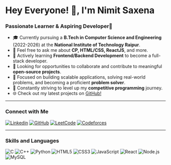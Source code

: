 # Hey Everyone! 👋, I'm Nimit Saxena

### Passionate Learner & Aspiring Developer🚀

- 🎓 Currently pursuing a **B.Tech in Computer Science and Engineering** (2022-2026) at the **National Institute of Technology Raipur**.
- 💬 Feel free to ask me about **CP, HTML/CSS, ReactJS**, and more.
- 🌱 Actively learning **Frontend/Backend Development** to become a full-stack developer.
- 🤝 Looking for opportunities to collaborate and contribute to meaningful **open-source projects**.
- 🔧 Focused on building scalable applications, solving real-world problems, and becoming a proficient **problem solver**.
- 🚀 Constantly striving to level up my **competitive programming** journey.
- 🌐 Check out my latest projects on [GitHub!](https://github.com/warrioroo7)

---

### Connect with Me
[![Linkedin](https://img.shields.io/badge/LinkedIn-blue?logo=linkedin)](https://www.linkedin.com/in/nimit-saxena/)
[![GitHub](https://img.shields.io/badge/GitHub-black?logo=github)](https://github.com/warrioroo7)
[![LeetCode](https://img.shields.io/badge/LeetCode-orange?logo=leetcode)](https://leetcode.com/u/warrioroo7/)
[![Codeforces](https://img.shields.io/badge/Codeforces-blue?logo=codeforces)](https://codeforces.com/profile/Warrioroo7)

---

### Skills and Languages

![C](https://img.shields.io/badge/-C-blue?logo=c)
![C++](https://img.shields.io/badge/-C++-00599C?logo=c%2B%2B)
![Python](https://img.shields.io/badge/-Python-3776AB?logo=python)
![HTML5](https://img.shields.io/badge/-HTML5-E34F26?logo=html5)
![CSS3](https://img.shields.io/badge/-CSS3-1572B6?logo=css3)
![JavaScript](https://img.shields.io/badge/-JavaScript-F7DF1E?logo=javascript)
![React](https://img.shields.io/badge/-React-61DAFB?logo=react)
![Node.js](https://img.shields.io/badge/-Node.js-339933?logo=node.js)
![MySQL](https://img.shields.io/badge/-MySQL-4479A1?logo=mysql)
